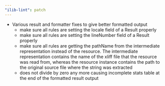 ```yaml
---
"ilib-lint": patch
---
```


- Various result and formatter fixes to give better formatted output
  - make sure all rules are setting the locale field of a Result properly
  - make sure all rules are setting the lineNumber field of a Result properly
  - make sure all rules are getting the pathName from the intermediate representation instead
    of the resource. The intermediate representation contains the name of the xliff file that
    the resource was read from, whereas the resource instance contains
    the path to the original source file where the string was extracted
  - does not divide by zero any more causing incomplete stats table at
    the end of the formatted result output
